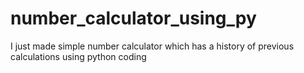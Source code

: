 # number_calculator_using_py
I just made simple number calculator which has a history of previous calculations using python coding
